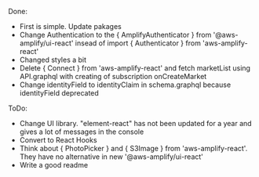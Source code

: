 Done:

- First is simple. Update pakages
- Change Authentication to the { AmplifyAuthenticator } from '@aws-amplify/ui-react' insead of import { Authenticator } from 'aws-amplify-react'
- Сhanged styles a bit
- Delete { Connect } from 'aws-amplify-react' and fetch marketList using API.graphql with creating of subscription onCreateMarket
- Change identityField to identityClaim in schema.graphql because identityField deprecated

ToDo:

- Change UI library. "element-react" has not been updated for a year and gives a lot of messages in the console
- Convert to React Hooks
- Think about { PhotoPicker } and { S3Image } from 'aws-amplify-react'. They have no alternative in new '@aws-amplify/ui-react'
- Write a good readme
